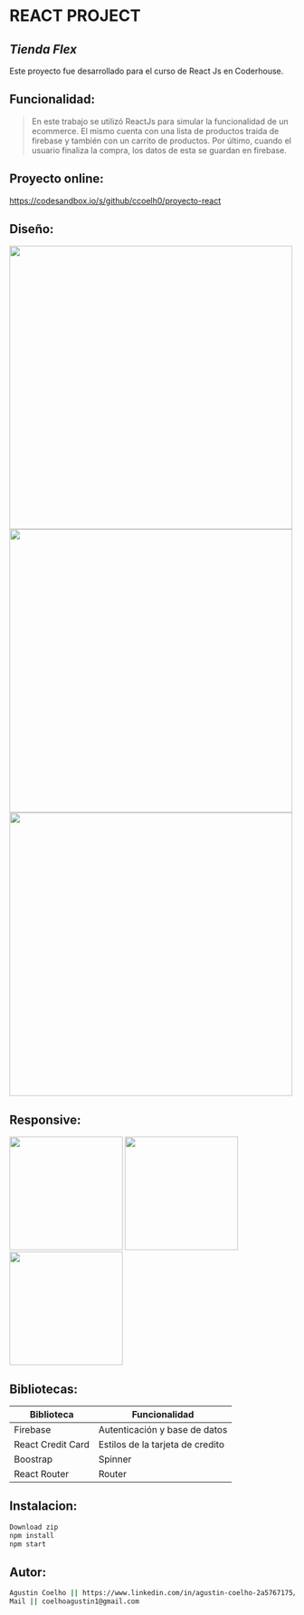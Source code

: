 # REACT PROJECT
## _Tienda Flex_

Este proyecto fue desarrollado para el curso de React Js en Coderhouse.

## Funcionalidad:

> En este trabajo se utilizó ReactJs
> para simular la funcionalidad de un ecommerce.
> El mismo cuenta con una lista de productos
> traida de firebase y también
> con un carrito de productos.
> Por último, cuando el usuario finaliza 
> la compra, los datos de esta se guardan en firebase.

## Proyecto online:

https://codesandbox.io/s/github/ccoelh0/proyecto-react

## Diseño: 

<img src="https://user-images.githubusercontent.com/77288330/140467697-1f3a7d41-93d3-4952-9302-a4145ae0d896.png" width="500">  <img src="https://user-images.githubusercontent.com/77288330/140467715-4b93eb76-63c4-4057-99ee-9b4f184c80c5.png" width="500"> <img src="https://user-images.githubusercontent.com/77288330/140467722-81e4b2f2-a8f9-464a-a9d4-8e9186d28133.png" width="500">

## Responsive: 

<img src="https://user-images.githubusercontent.com/77288330/140015610-57211937-b1f8-4d4b-9521-fbd55d2e3078.png" width="200">     <img src="https://user-images.githubusercontent.com/77288330/140015617-452bb8be-69df-4eca-94f0-1304093aed39.png" width="200">     <img src="https://user-images.githubusercontent.com/77288330/140015616-eb45c875-9f9c-43ed-b625-fd3d143f61ad.png" width="200">


## Bibliotecas: 

| Biblioteca | Funcionalidad |
| ------ | ------ |
| Firebase | Autenticación y base de datos |
| React Credit Card | Estilos de la tarjeta de credito |
| Boostrap | Spinner |
| React Router | Router |

## Instalacion: 

```sh
Download zip
npm install
npm start
```

## Autor: 
```sh
Agustin Coelho || https://www.linkedin.com/in/agustin-coelho-2a5767175/ 
Mail || coelhoagustin1@gmail.com
```
